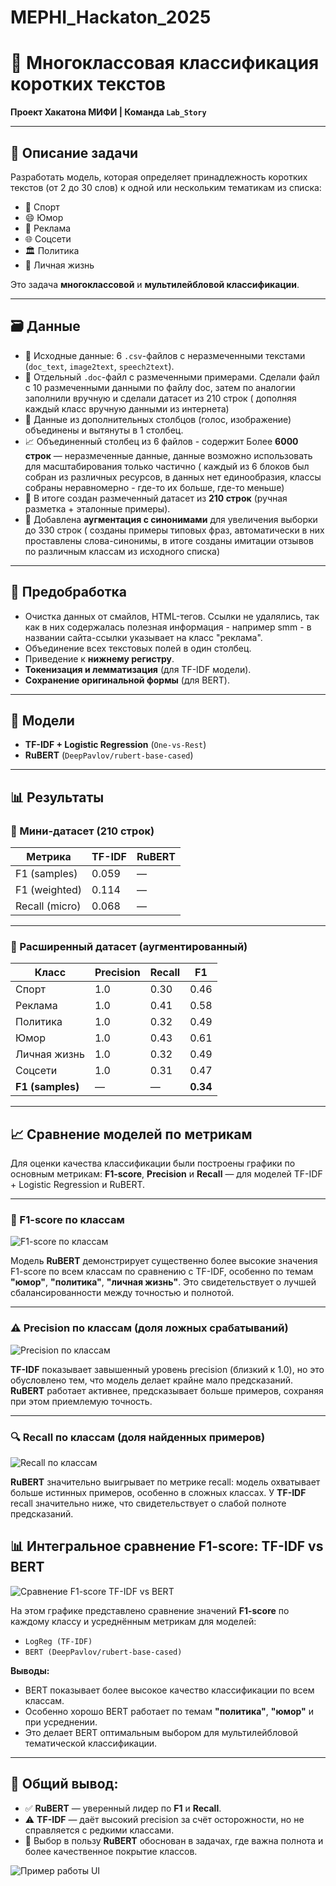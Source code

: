 # MEPHI_Hackaton_2025

# 🧠 Многоклассовая классификация коротких текстов  
**Проект Хакатона МИФИ | Команда `Lab_Story`**

---

## 📌 Описание задачи

Разработать модель, которая определяет принадлежность коротких текстов (от 2 до 30 слов) к одной или нескольким тематикам из списка:

- 🏅 Спорт  
- 😄 Юмор  
- 📢 Реклама  
- 🌐 Соцсети  
- 🏛 Политика  
- 💌 Личная жизнь  

Это задача **многоклассовой** и **мультилейбловой классификации**.

---

## 🗃️ Данные

- 📂 Исходные данные: 6 `.csv`-файлов с неразмеченными текстами (`doc_text`, `image2text`, `speech2text`).
- 📄 Отдельный `.doc`-файл с размеченными примерами. Сделали файл с 10 размеченными данными по файлу doc, затем по аналогии заполнили вручную и сделали датасет из 210 строк ( дополняя каждый класс вручную данными из интернета)
- 🤖 Данные из дополнительных столбцов (голос, изображение) объединены и вытянуты в 1 столбец.
- 📈 Объединенный столбец из 6 файлов - содержит Более **6000 строк** — неразмеченные данные, данные возможно использовать для масштабирования только частично ( каждый из 6 блоков был собран из различных ресурсов, в данных нет единообразия, классы собраны неравномерно - где-то их больше, где-то меньше)
- 🔧 В итоге создан размеченный датасет из **210 строк** (ручная разметка + эталонные примеры).
- 🔄 Добавлена **аугментация с синонимами** для увеличения выборки до 330 строк ( созданы примеры типовых фраз, автоматически в них проставлены слова-синонимы, в итоге созданы имитации отзывов по различным классам из исходного списка)

---

## 🧹 Предобработка

- Очистка данных от смайлов, HTML-тегов. Ссылки не удалялись, так как в них содержалась полезная информация - например smm - в названии сайта-ссылки указывает на класс "реклама".  
- Объединение всех текстовых полей в один столбец.  
- Приведение к **нижнему регистру**.  
- **Токенизация и лемматизация** (для TF-IDF модели).  
- **Сохранение оригинальной формы** (для BERT).

---

## 🧠 Модели

- **TF-IDF + Logistic Regression** (`One-vs-Rest`)
- **RuBERT** (`DeepPavlov/rubert-base-cased`)

---

## 📊 Результаты

### 📌 Мини-датасет (210 строк)

| Метрика        | TF-IDF | RuBERT |
|----------------|--------|--------|
| F1 (samples)   | 0.059  | —      |
| F1 (weighted)  | 0.114  | —      |
| Recall (micro) | 0.068  | —      |

---

### 📌 Расширенный датасет (аугментированный)

| Класс          | Precision | Recall | F1   |
|----------------|-----------|--------|------|
| Спорт          | 1.0       | 0.30   | 0.46 |
| Реклама        | 1.0       | 0.41   | 0.58 |
| Политика       | 1.0       | 0.32   | 0.49 |
| Юмор           | 1.0       | 0.43   | 0.61 |
| Личная жизнь   | 1.0       | 0.32   | 0.49 |
| Соцсети        | 1.0       | 0.31   | 0.47 |
| **F1 (samples)** | —       | —      | **0.34** |

---


## 📈 Сравнение моделей по метрикам

Для оценки качества классификации были построены графики по основным метрикам: **F1-score**, **Precision** и **Recall** — для моделей TF-IDF + Logistic Regression и RuBERT.

---

### 🔹 F1-score по классам
![F1-score по классам](1.png)

Модель **RuBERT** демонстрирует существенно более высокие значения F1-score по всем классам по сравнению с TF-IDF, особенно по темам **"юмор"**, **"политика"**, **"личная жизнь"**. Это свидетельствует о лучшей сбалансированности между точностью и полнотой.

---

### ⚠️ Precision по классам (доля ложных срабатываний)
![Precision по классам](21.png)

**TF-IDF** показывает завышенный уровень precision (близкий к 1.0), но это обусловлено тем, что модель делает крайне мало предсказаний. **RuBERT** работает активнее, предсказывает больше примеров, сохраняя при этом приемлемую точность.

---

### 🔍 Recall по классам (доля найденных примеров)
![Recall по классам](3.png)

**RuBERT** значительно выигрывает по метрике recall: модель охватывает больше истинных примеров, особенно в сложных классах. У **TF-IDF** recall значительно ниже, что свидетельствует о слабой полноте предсказаний.


## 📊 Интегральное сравнение F1-score: TF-IDF vs BERT

![Сравнение F1-score TF-IDF vs BERT](4.png)

На этом графике представлено сравнение значений **F1-score** по каждому классу и усреднённым метрикам для моделей:

- `LogReg (TF-IDF)`
- `BERT (DeepPavlov/rubert-base-cased)`

**Выводы:**
- BERT показывает более высокое качество классификации по всем классам.
- Особенно хорошо BERT работает по темам **"политика"**, **"юмор"** и при усреднении.
- Это делает BERT оптимальным выбором для мультилейбловой тематической классификации.

---

## 📌 Общий вывод:

- ✅ **RuBERT** — уверенный лидер по **F1** и **Recall**.
- ⚠️ **TF-IDF** — даёт высокий precision за счёт осторожности, но не справляется с редкими классами.
- 🎯 Выбор в пользу **RuBERT** обоснован в задачах, где важна полнота и более качественное покрытие классов.
  

![Пример работы UI](5.jpeg)
  


